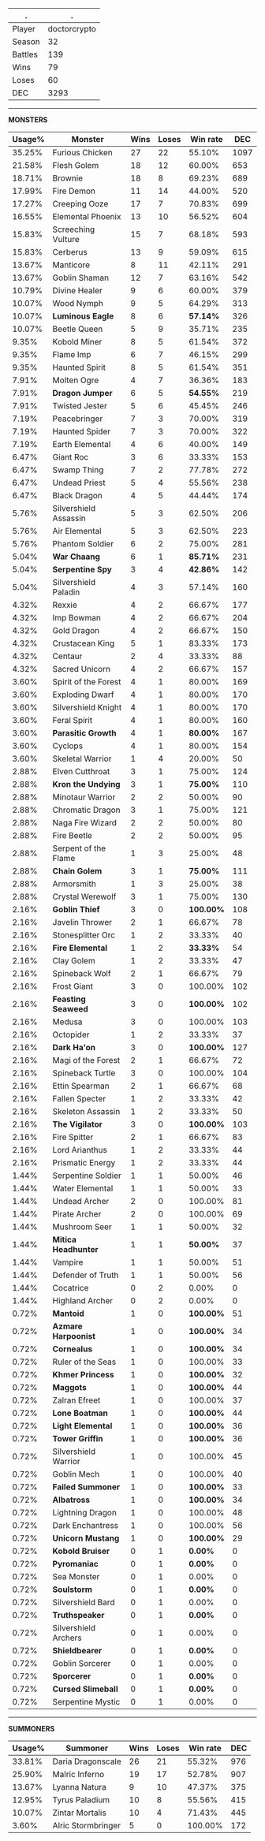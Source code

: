 .|.
|-|-
Player|doctorcrypto
Season|32
Battles|139
Wins|79
Loses|60
DEC|3293

---
**MONSTERS**

Usage%|Monster|Wins|Loses|Win rate|DEC|
-|-|-|-|-|-|
35.25%|Furious Chicken|27|22|55.10%|1097|
21.58%|Flesh Golem|18|12|60.00%|653|
18.71%|Brownie|18|8|69.23%|689|
17.99%|Fire Demon|11|14|44.00%|520|
17.27%|Creeping Ooze|17|7|70.83%|699|
16.55%|Elemental Phoenix|13|10|56.52%|604|
15.83%|Screeching Vulture|15|7|68.18%|593|
15.83%|Cerberus|13|9|59.09%|615|
13.67%|Manticore|8|11|42.11%|291|
13.67%|Goblin Shaman|12|7|63.16%|542|
10.79%|Divine Healer|9|6|60.00%|379|
10.07%|Wood Nymph|9|5|64.29%|313|
10.07%|**Luminous Eagle**|8|6|**57.14%**|326|
10.07%|Beetle Queen|5|9|35.71%|235|
9.35%|Kobold Miner|8|5|61.54%|372|
9.35%|Flame Imp|6|7|46.15%|299|
9.35%|Haunted Spirit|8|5|61.54%|351|
7.91%|Molten Ogre|4|7|36.36%|183|
7.91%|**Dragon Jumper**|6|5|**54.55%**|219|
7.91%|Twisted Jester|5|6|45.45%|246|
7.19%|Peacebringer|7|3|70.00%|319|
7.19%|Haunted Spider|7|3|70.00%|322|
7.19%|Earth Elemental|4|6|40.00%|149|
6.47%|Giant Roc|3|6|33.33%|153|
6.47%|Swamp Thing|7|2|77.78%|272|
6.47%|Undead Priest|5|4|55.56%|238|
6.47%|Black Dragon|4|5|44.44%|174|
5.76%|Silvershield Assassin|5|3|62.50%|206|
5.76%|Air Elemental|5|3|62.50%|223|
5.76%|Phantom Soldier|6|2|75.00%|281|
5.04%|**War Chaang**|6|1|**85.71%**|231|
5.04%|**Serpentine Spy**|3|4|**42.86%**|142|
5.04%|Silvershield Paladin|4|3|57.14%|160|
4.32%|Rexxie|4|2|66.67%|177|
4.32%|Imp Bowman|4|2|66.67%|204|
4.32%|Gold Dragon|4|2|66.67%|150|
4.32%|Crustacean King|5|1|83.33%|173|
4.32%|Centaur|2|4|33.33%|88|
4.32%|Sacred Unicorn|4|2|66.67%|157|
3.60%|Spirit of the Forest|4|1|80.00%|169|
3.60%|Exploding Dwarf|4|1|80.00%|170|
3.60%|Silvershield Knight|4|1|80.00%|170|
3.60%|Feral Spirit|4|1|80.00%|160|
3.60%|**Parasitic Growth**|4|1|**80.00%**|167|
3.60%|Cyclops|4|1|80.00%|154|
3.60%|Skeletal Warrior|1|4|20.00%|50|
2.88%|Elven Cutthroat|3|1|75.00%|124|
2.88%|**Kron the Undying**|3|1|**75.00%**|110|
2.88%|Minotaur Warrior|2|2|50.00%|90|
2.88%|Chromatic Dragon|3|1|75.00%|121|
2.88%|Naga Fire Wizard|2|2|50.00%|80|
2.88%|Fire Beetle|2|2|50.00%|95|
2.88%|Serpent of the Flame|1|3|25.00%|48|
2.88%|**Chain Golem**|3|1|**75.00%**|111|
2.88%|Armorsmith|1|3|25.00%|38|
2.88%|Crystal Werewolf|3|1|75.00%|130|
2.16%|**Goblin Thief**|3|0|**100.00%**|108|
2.16%|Javelin Thrower|2|1|66.67%|78|
2.16%|Stonesplitter Orc|1|2|33.33%|40|
2.16%|**Fire Elemental**|1|2|**33.33%**|54|
2.16%|Clay Golem|1|2|33.33%|47|
2.16%|Spineback Wolf|2|1|66.67%|79|
2.16%|Frost Giant|3|0|100.00%|102|
2.16%|**Feasting Seaweed**|3|0|**100.00%**|102|
2.16%|Medusa|3|0|100.00%|103|
2.16%|Octopider|1|2|33.33%|37|
2.16%|**Dark Ha'on**|3|0|**100.00%**|127|
2.16%|Magi of the Forest|2|1|66.67%|72|
2.16%|Spineback Turtle|3|0|100.00%|104|
2.16%|Ettin Spearman|2|1|66.67%|68|
2.16%|Fallen Specter|1|2|33.33%|42|
2.16%|Skeleton Assassin|1|2|33.33%|50|
2.16%|**The Vigilator**|3|0|**100.00%**|103|
2.16%|Fire Spitter|2|1|66.67%|83|
2.16%|Lord Arianthus|1|2|33.33%|44|
2.16%|Prismatic Energy|1|2|33.33%|44|
1.44%|Serpentine Soldier|1|1|50.00%|46|
1.44%|Water Elemental|1|1|50.00%|33|
1.44%|Undead Archer|2|0|100.00%|81|
1.44%|Pirate Archer|2|0|100.00%|69|
1.44%|Mushroom Seer|1|1|50.00%|32|
1.44%|**Mitica Headhunter**|1|1|**50.00%**|37|
1.44%|Vampire|1|1|50.00%|51|
1.44%|Defender of Truth|1|1|50.00%|56|
1.44%|Cocatrice|0|2|0.00%|0|
1.44%|Highland Archer|0|2|0.00%|0|
0.72%|**Mantoid**|1|0|**100.00%**|51|
0.72%|**Azmare Harpoonist**|1|0|**100.00%**|34|
0.72%|**Cornealus**|1|0|**100.00%**|34|
0.72%|Ruler of the Seas|1|0|100.00%|33|
0.72%|**Khmer Princess**|1|0|**100.00%**|32|
0.72%|**Maggots**|1|0|**100.00%**|44|
0.72%|Zalran Efreet|1|0|100.00%|37|
0.72%|**Lone Boatman**|1|0|**100.00%**|44|
0.72%|**Light Elemental**|1|0|**100.00%**|36|
0.72%|**Tower Griffin**|1|0|**100.00%**|36|
0.72%|Silvershield Warrior|1|0|100.00%|45|
0.72%|Goblin Mech|1|0|100.00%|40|
0.72%|**Failed Summoner**|1|0|**100.00%**|33|
0.72%|**Albatross**|1|0|**100.00%**|34|
0.72%|Lightning Dragon|1|0|100.00%|48|
0.72%|Dark Enchantress|1|0|100.00%|56|
0.72%|**Unicorn Mustang**|1|0|**100.00%**|29|
0.72%|**Kobold Bruiser**|0|1|**0.00%**|0|
0.72%|**Pyromaniac**|0|1|**0.00%**|0|
0.72%|Sea Monster|0|1|0.00%|0|
0.72%|**Soulstorm**|0|1|**0.00%**|0|
0.72%|Silvershield Bard|0|1|0.00%|0|
0.72%|**Truthspeaker**|0|1|**0.00%**|0|
0.72%|Silvershield Archers|0|1|0.00%|0|
0.72%|**Shieldbearer**|0|1|**0.00%**|0|
0.72%|Goblin Sorcerer|0|1|0.00%|0|
0.72%|**Sporcerer**|0|1|**0.00%**|0|
0.72%|**Cursed Slimeball**|0|1|**0.00%**|0|
0.72%|Serpentine Mystic|0|1|0.00%|0|

---
**SUMMONERS**

Usage%|Summoner|Wins|Loses|Win rate|DEC|
-|-|-|-|-|-|
33.81%|Daria Dragonscale|26|21|55.32%|976|
25.90%|Malric Inferno|19|17|52.78%|907|
13.67%|Lyanna Natura|9|10|47.37%|375|
12.95%|Tyrus Paladium|10|8|55.56%|415|
10.07%|Zintar Mortalis|10|4|71.43%|445|
3.60%|Alric Stormbringer|5|0|100.00%|172|
